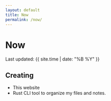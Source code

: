 ```yaml
--- 
layout: default 
title: Now 
permalink: /now/ 
--- 
```


# Now 

Last updated: {{ site.time | date: "%B %Y" }}

## Creating 
- This website 
- Rust CLI tool to organize my files and notes. 